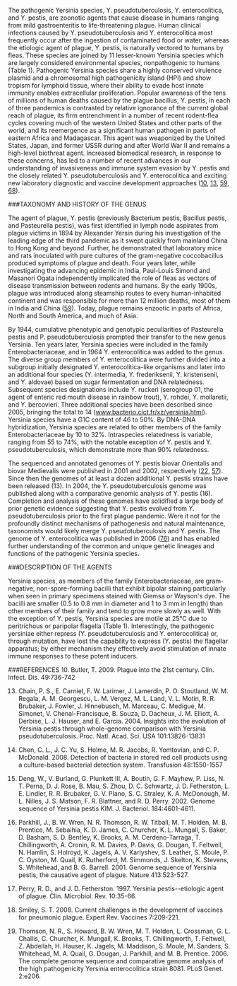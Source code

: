 
The pathogenic Yersinia species, Y. pseudotuberculosis, Y.  enterocolitica, and Y. pestis, are zoonotic agents that cause disease in humans ranging from mild gastroenteritis to life-threatening plague. Human clinical infections caused by Y.  pseudotuberculosis and Y. enterocolitica most frequently occur after the ingestion of contaminated food or water, whereas the etiologic agent of plague, Y. pestis, is naturally vectored to humans by fleas. These species are joined by 11 lesser-known Yersinia species which are largely considered environmental species, nonpathogenic to humans (Table 1). Pathogenic Yersinia species share a highly conserved virulence plasmid and a chromosomal high pathogenicity island (HPI) and show tropism for lymphoid tissue, where their ability to evade host innate immunity enables extracellular proliferation. Popular awareness of the tens of millions of human deaths caused by the plague bacillus, Y. pestis, in each of three pandemics is contrasted by relative ignorance of the current global reach of plague, its firm entrenchment in a number of recent rodent-flea cycles covering much of the western United States and other parts of the world, and its reemergence as a significant human pathogen in parts of eastern Africa and Madagascar. This agent was weaponized by the United States, Japan, and former USSR during and after World War II and remains a high-level biothreat agent. Increased biomedical research, in response to these concerns, has led to a number of recent advances in our understanding of invasiveness and immune system evasion by Y. pestis and the closely related Y. pseudotuberculosis and Y. enterocolitica and exciting new laboratory diagnostic and vaccine development approaches ([10], [13], [59], [68]).

###TAXONOMY AND HISTORY OF THE GENUS

The agent of plague, Y. pestis (previously Bacterium pestis, Bacillus pestis, and Pasteurella pestis), was first identified in lymph node aspirates from plague victims in 1894 by Alexander Yersin during his investigation of the leading edge of the third pandemic as it swept quickly from mainland China to Hong Kong and beyond. Further, he demonstrated that laboratory mice and rats inoculated with pure cultures of the gram-negative coccobacillus produced symptoms of plague and death. Four years later, while investigating the advancing epidemic in India, Paul-Louis Simond and Masanori Ogata independently implicated the role of fleas as vectors of disease transmission between rodents and humans. By the early 1900s, plague was introduced along steamship routes to every human-inhabited continent and was responsible for more than 12 million deaths, most of them in India and China ([59]). Today, plague remains enzootic in parts of Africa, North and South America, and much of Asia.

By 1944, cumulative phenotypic and genotypic peculiarities of Pasteurella pestis and P. pseudotuberculosis prompted their transfer to the new genus Yersinia. Ten years later, Yersinia species were included in the family Enterobacteriaceae, and in 1964 Y. enterocolitica was added to the genus.  The diverse group members of Y. enterocolitica were further divided into a subgroup initially designated Y. enterocolitica-like organisms and later into an additional four species (Y.  intermedia, Y. frederiksenii, Y. kristensenii, and Y. aldovae) based on sugar fermentation and DNA relatedness. Subsequent species designations include Y. ruckeri (serogroup 01, the agent of enteric red mouth disease in rainbow trout), Y. rohdei, Y. mollaretii, and Y. bercovieri. Three additional species have been described since 2005, bringing the total to 14 (www.bacterio.cict.fr/xz/yersinia.html).  Yersinia species have a G1C content of 46 to 50%.  By DNA-DNA hybridization, Yersinia species are related to other members of the family Enterobacteriaceae by 10 to 32%. Intraspecies relatedness is variable, ranging from 55 to 74%, with the notable exception of Y. pestis and Y. pseudotuberculosis, which demonstrate more than 90% relatedness.

The sequenced and annotated genomes of Y. pestis biovar Orientalis and biovar Medievalis were published in 2001 and 2002, respectively ([22], [57]). Since then the genomes of at least a dozen additional Y. pestis strains have been released (13). In 2004, the Y. pseudotuberculosis genome was published along with a comparative genomic analysis of Y.  pestis (16). Completion and analysis of these genomes have solidified a large body of prior genetic evidence suggesting that Y. pestis evolved from Y. pseudotuberculosis prior to the first plague pandemic. Were it not for the profoundly distinct mechanisms of pathogenesis and natural maintenance, taxonomists would likely merge Y. pseudotuberculosis and Y. pestis. The genome of Y. enterocolitica was published in 2006 ([76]) and has enabled further understanding of the common and unique genetic lineages and functions of the pathogenic Yersinia species.

###DESCRIPTION OF THE AGENTS

Yersinia species, as members of the family Enterobacteriaceae, are gram-negative, non-spore-forming bacilli that exhibit bipolar staining particularly when seen in primary specimens stained with Giemsa or Wayson's dye. The bacilli are smaller (0.5 to 0.8 mm in diameter and 1 to 3 mm in length) than other members of their family and tend to grow more slowly as well. With the exception of Y. pestis, Yersinia species are motile at 25°C due to peritrichous or paripolar flagella (Table 1). Interestingly, the pathogenic yersiniae either repress (Y. pseudotuberculosis and Y. enterocolitica) or, through mutation, have lost the capability to express (Y.  pestis) the flagellar apparatus; by either mechanism they effectively avoid stimulation of innate immune responses to these potent inducers.

###REFERENCES
 10. Butler, T. 2009. Plague into the 21st century. Clin. Infect. Dis. 49:736-742

 13. Chain, P. S., E. Carniel, F. W. Larimer, J. Lamerdin, P. O.  Stoutland, W. M. Regala, A. M. Georgescu, L. M. Vergez, M. L. Land, V. L. Motin, R. R. Brubaker, J. Fowler, J.  Hinnebusch, M. Marceau, C. Medigue, M. Simonet, V.  Chenal-Francisque, B. Souza, D. Dacheux, J. M. Elliott, A.  Derbise, L. J. Hauser, and E. Garcia. 2004. Insights into the evolution of Yersinia pestis through whole-genome comparison with Yersinia pseudotuberculosis. Proc. Natl. Acad. Sci. USA 101:13826-13831

 16. Chen, C. L., J. C. Yu, S. Holme, M. R. Jacobs, R. Yomtovian, and C. P. McDonald. 2008. Detection of bacteria in stored red cell products using a culture-based bacterial detection system.  Transfusion 48:1550-1557

 22. Deng, W., V. Burland, G. Plunkett III, A. Boutin, G. F.  Mayhew, P. Liss, N. T. Perna, D. J. Rose, B. Mau, S. Zhou, D.  C. Schwartz, J. D. Fetherston, L. E. Lindler, R. R. Brubaker, G. V. Plano, S. C. Straley, K. A. McDonough, M. L. Nilles, J. S. Matson, F. R. Blattner, and R. D. Perry. 2002. Genome sequence of Yersinia pestis KIM. J. Bacteriol. 184:4601-4611.

 57. Parkhill, J., B. W. Wren, N. R. Thomson, R. W. Titball, M. T. Holden, M. B. Prentice, M. Sebaihia, K. D. James, C. Churcher, K. L. Mungall, S. Baker, D. Basham, S. D. Bentley, K. Brooks, A. M. Cerdeno-Tarraga, T.  Chillingworth, A. Cronin, R. M. Davies, P. Davis, G. Dougan, T. Feltwell, N. Hamlin, S. Holroyd, K. Jagels, A. V.  Karlyshev, S. Leather, S. Moule, P. C. Oyston, M. Quail, K.  Rutherford, M. Simmonds, J. Skelton, K. Stevens, S. Whitehead, and B. G. Barrell. 2001. Genome sequence of Yersinia pestis, the causative agent of plague. Nature 413:523-527.

 59. Perry, R. D., and J. D. Fetherston. 1997. Yersinia pestis--etiologic agent of plague. Clin. Microbiol. Rev. 10:35-66.

 68. Smiley, S. T. 2008. Current challenges in the development of vaccines for pneumonic plague. Expert Rev. Vaccines 7:209-221.

 76. Thomson, N. R., S. Howard, B. W. Wren, M. T. Holden, L. Crossman, G. L. Challis, C. Churcher, K. Mungall, K.  Brooks, T. Chillingworth, T. Feltwell, Z. Abdellah, H.  Hauser, K. Jagels, M. Maddison, S. Moule, M. Sanders, S.  Whitehead, M. A. Quail, G. Dougan, J. Parkhill, and M.  B. Prentice. 2006. The complete genome sequence and comparative genome analysis of the high pathogenicity Yersinia enterocolitica strain 8081. PLoS Genet. 2:e206.


[10]: http://www.ncbi.nlm.nih.gov/pubmed/19606935 "Butler, T. 2009. Plague into the 21st century. Clin. Infect. Dis. 49:736-742"  

[13]: http://www.ncbi.nlm.nih.gov/pubmed/15358858 "Chain, P. S., E. Carniel, F. W. Larimer, J. Lamerdin, P. O.  Stoutland, W. M. Regala, A. M. Georgescu, L. M. Vergez, M. L. Land, V. L. Motin, R. R. Brubaker, J. Fowler, J.  Hinnebusch, M. Marceau, C. Medigue, M. Simonet, V.  Chenal-Francisque, B. Souza, D. Dacheux, J. M. Elliott, A.  Derbise, L. J. Hauser, and E. Garcia. 2004. Insights into the evolution of Yersinia pestis through whole-genome comparison with Yersinia pseudotuberculosis. Proc. Natl. Acad. Sci. USA 101:13826-13831"

[16]: http://www.ncbi.nlm.nih.gov/pubmed/18466178 "Chen, C. L., J. C. Yu, S. Holme, M. R. Jacobs, R. Yomtovian, and C. P. McDonald. 2008. Detection of bacteria in stored red cell products using a culture-based bacterial detection system.  Transfusion 48:1550-1557" 

[22]: http://www.ncbi.nlm.nih.gov/pubmed/12142430 "Deng, W., V. Burland, G. Plunkett III, A. Boutin, G. F.  Mayhew, P. Liss, N. T. Perna, D. J. Rose, B. Mau, S. Zhou, D.  C. Schwartz, J. D. Fetherston, L. E. Lindler, R. R. Brubaker, G. V. Plano, S. C. Straley, K. A. McDonough, M. L. Nilles, J. S. Matson, F. R. Blattner, and R. D. Perry. 2002. Genome sequence of Yersinia pestis KIM. J. Bacteriol. 184:4601-4611."

[57]: http://www.ncbi.nlm.nih.gov/pubmed/11586360  "Parkhill, J., B. W. Wren, N. R. Thomson, R. W. Titball, M. T. Holden, M. B. Prentice, M. Sebaihia, K. D. James, C. Churcher, K. L. Mungall, S. Baker, D. Basham, S. D. Bentley, K. Brooks, A. M. Cerdeno-Tarraga, T.  Chillingworth, A. Cronin, R. M. Davies, P. Davis, G. Dougan, T. Feltwell, N. Hamlin, S. Holroyd, K. Jagels, A. V.  Karlyshev, S. Leather, S. Moule, P. C. Oyston, M. Quail, K.  Rutherford, M. Simmonds, J. Skelton, K. Stevens, S. Whitehead, and B. G. Barrell. 2001. Genome sequence of Yersinia pestis, the causative agent of plague. Nature 413:523-527." 

[59]: http://www.ncbi.nlm.nih.gov/pubmed/8993858 "Perry, R. D., and J. D. Fetherston. 1997. Yersinia pestis--etiologic agent of plague. Clin. Microbiol. Rev. 10:35-66."

[68]: http://www.ncbi.nlm.nih.gov/pubmed/18324890 "Smiley, S. T. 2008. Current challenges in the development of vaccines for pneumonic plague. Expert Rev. Vaccines 7:209-221."

[76]: http://www.ncbi.nlm.nih.gov/pubmed/17173484 "Thomson, N. R., S. Howard, B. W. Wren, M. T. Holden, L. Crossman, G. L. Challis, C. Churcher, K. Mungall, K.  Brooks, T. Chillingworth, T. Feltwell, Z. Abdellah, H.  Hauser, K. Jagels, M. Maddison, S. Moule, M. Sanders, S.  Whitehead, M. A. Quail, G. Dougan, J. Parkhill, and M.  B. Prentice. 2006. The complete genome sequence and comparative genome analysis of the high pathogenicity Yersinia enterocolitica strain 8081. PLoS Genet. 2:e206."

